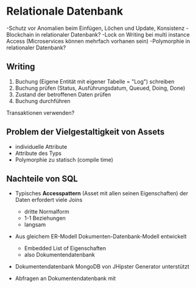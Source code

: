 # Relationale Datenbank

-Schutz vor Anomalien beim Einfügen, Löchen und Update, Konsistenz
-Blockchain in relationaler Datenbank?
-Lock on Writing bei multi instance Access (Microservices können mehrfach vorhanen sein)
-Polymorphie in relationaler Datenbank?





## Writing
1. Buchung (Eigene Entität mit eigener Tabelle = "Log") schreiben
2. Buchung prüfen (Status, Ausführungsdatum, Queued, Doing, Done)
3. Zustand der betroffenen Daten prüfen
4. Buchung durchführen

Transaktionen verwenden?

## Problem der Vielgestaltigkeit von Assets
- individuelle Attribute
- Attribute des Typs
- Polymorphie zu statisch (compile time)

## Nachteile von SQL
- Typisches **Accesspattern** (Asset mit allen seinen Eigenschaften) der Daten erfordert viele Joins
	- dritte Normalform
	- 1-1 Beziehungen
	- langsam

- Aus gleichem ER-Modell Dokumenten-Datenbank-Modell entwickelt
	- Embedded List of Eigenschaften
	- also Dokumentendatenbank

- Dokumentendatenbank MongoDB von JHipster Generator unterstützt

- Abfragen an Dokumentendatenbank mit 